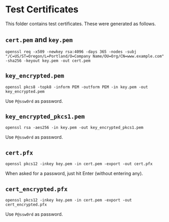 ﻿# Test Certificates

This folder contains test certificates. These were generated as follows.

## `cert.pem` and `key.pem`

    openssl req -x509 -newkey rsa:4096 -days 365 -nodes -subj "/C=US/ST=Oregon/L=Portland/O=Company Name/OU=Org/CN=www.example.com" -sha256 -keyout key.pem -out cert.pem

## `key_encrypted.pem`

    openssl pkcs8 -topk8 -inform PEM -outform PEM -in key.pem -out key_encrypted.pem

Use `P@ssw0rd` as password.

## `key_encrypted_pkcs1.pem`

    openssl rsa -aes256 -in key.pem -out key_encrypted_pkcs1.pem

Use `P@ssw0rd` as password.

## `cert.pfx`

    openssl pkcs12 -inkey key.pem -in cert.pem -export -out cert.pfx

When asked for a password, just hit Enter (without entering any).

## `cert_encrypted.pfx`

    openssl pkcs12 -inkey key.pem -in cert.pem -export -out cert_encrypted.pfx

Use `P@ssw0rd` as password.
